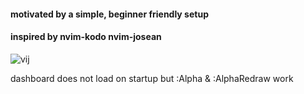 

#### motivated by a simple, beginner friendly setup

#### inspired by nvim-kodo nvim-josean


![vij](https://github.com/runtimejpp/dotfiles/assets/37848207/674eb664-7003-4bdd-a1a1-990d2d6c1636)

dashboard does not load on startup but :Alpha & :AlphaRedraw work
              
